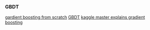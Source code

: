 
### GBDT
[gardient boosting from scratch](https://medium.com/mlreview/gradient-boosting-from-scratch-1e317ae4587d)
[GBDT](https://m.youtube.com/watch?v=sRktKszFmSk)
[kaggle master explains gradient boosting](http://blog.kaggle.com/2017/01/23/a-kaggle-master-explains-gradient-boosting/)
